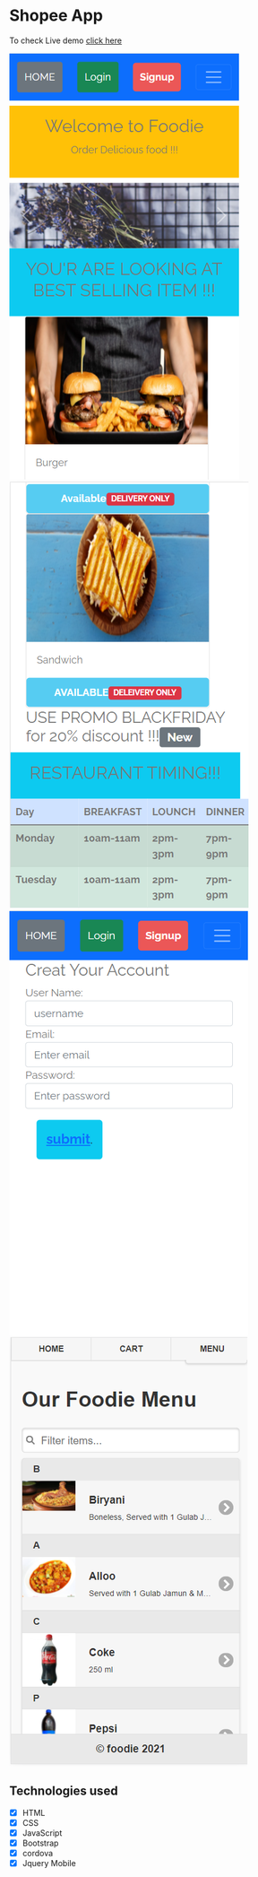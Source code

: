  # Shopee App

To check Live demo [click here](https://rahultherawat.com)

 ![images](/Images/screenshot-1.png)
 ![images](/Images/screenshot-2.png)
 ![images](/Images/screenshot-4.png)
 ![images](/Images/screenshot-5.png)

## Technologies used
 * [x] HTML 
 * [x] CSS
 * [x] JavaScript
 * [x] Bootstrap
 * [x] cordova  
 * [x] Jquery Mobile